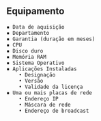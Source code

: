 ## Equipamento
    ▪ Data de aquisição
    ▪ Departamento
    ▪ Garantia (duração em meses)
    ▪ CPU
    ▪ Disco duro
    ▪ Memória RAM
    ▪ Sistema Operativo
    ▪ Aplicações Instaladas
        • Designação
        • Versão
        • Validade da licença
    ▪ Uma ou mais placas de rede
        • Endereço IP
        • Máscara de rede
        • Endereço de broadcast